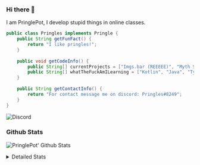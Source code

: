 ### Hi there 👋

I am PringlePot, I develop stupid things in online classes. 

```java
public class Pringles implements Pringle {
    public String getFunFact() {
        return "I like pringles!";
    }
    
    public void getCodeInfo() {
        public String[] currentProjects = ["Imgs.bar (REEEEE)", "Myth Sniper (Dead)"];
        public String[] whatTheFuckAmILearning = ["Kotlin", "Java", "Typescript", "NextJS"];
    }
    
    public String getContactInfo() {
        return "For contact message me on discord: Pringles#8249";
    }
}
```
![Discord](https://discord.c99.nl/widget/theme-1/226911291636318208.png)


### Github Stats
![PringlePot' Github Stats](https://github-readme-stats.vercel.app/api?username=PringlePot&show_icons=true&theme=dark)

<details>
  <summary>Detailed Stats</summary>
    
<!--START_SECTION:waka-->
![Lines of code](https://img.shields.io/badge/From%20Hello%20World%20I%27ve%20Written-84866%20lines%20of%20code-blue)

**🐱 My Github Data** 

> 🏆 290 Contributions in the Year 2021
 > 
> 📦 85.9 kB Used in Github's Storage 
 > 
> 💼 Opted to Hire
 > 
> 📜 6 Public Repositories 
 > 
> 🔑 9 Private Repositories  
 > 
**I'm an Early 🐤** 

```text
🌞 Morning    58 commits     ██████░░░░░░░░░░░░░░░░░░░   23.67% 
🌆 Daytime    95 commits     █████████░░░░░░░░░░░░░░░░   38.78% 
🌃 Evening    92 commits     █████████░░░░░░░░░░░░░░░░   37.55% 
🌙 Night      0 commits      ░░░░░░░░░░░░░░░░░░░░░░░░░   0.0%

```
📅 **I'm Most Productive on Sunday** 

```text
Monday       44 commits     ████░░░░░░░░░░░░░░░░░░░░░   17.96% 
Tuesday      8 commits      ░░░░░░░░░░░░░░░░░░░░░░░░░   3.27% 
Wednesday    29 commits     ███░░░░░░░░░░░░░░░░░░░░░░   11.84% 
Thursday     44 commits     ████░░░░░░░░░░░░░░░░░░░░░   17.96% 
Friday       25 commits     ██░░░░░░░░░░░░░░░░░░░░░░░   10.2% 
Saturday     39 commits     ████░░░░░░░░░░░░░░░░░░░░░   15.92% 
Sunday       56 commits     █████░░░░░░░░░░░░░░░░░░░░   22.86%

```


📊 **This Week I Spent My Time On** 

```text
💬 Programming Languages: 
TypeScript               6 hrs 12 mins       ██████████████████░░░░░░░   74.94% 
Java                     27 mins             █░░░░░░░░░░░░░░░░░░░░░░░░   5.61% 
Go                       20 mins             █░░░░░░░░░░░░░░░░░░░░░░░░   4.04% 
EJS                      17 mins             █░░░░░░░░░░░░░░░░░░░░░░░░   3.54% 
Git Config               13 mins             ░░░░░░░░░░░░░░░░░░░░░░░░░   2.68%

🔥 Editors: 
IntelliJ                 8 hrs 16 mins       █████████████████████████   100.0%

```

**I Mostly Code in Java** 

```text
Java                     5 repos             ███████████████░░░░░░░░░░   62.5% 
Python                   1 repo              ███░░░░░░░░░░░░░░░░░░░░░░   12.5% 
Kotlin                   1 repo              ███░░░░░░░░░░░░░░░░░░░░░░   12.5% 
CSS                      1 repo              ███░░░░░░░░░░░░░░░░░░░░░░   12.5%

```



<!--END_SECTION:waka-->
</details>
